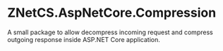 # ZNetCS.AspNetCore.Compression
A small package to allow decompress incoming request and compress outgoing response inside ASP.NET Core application.
